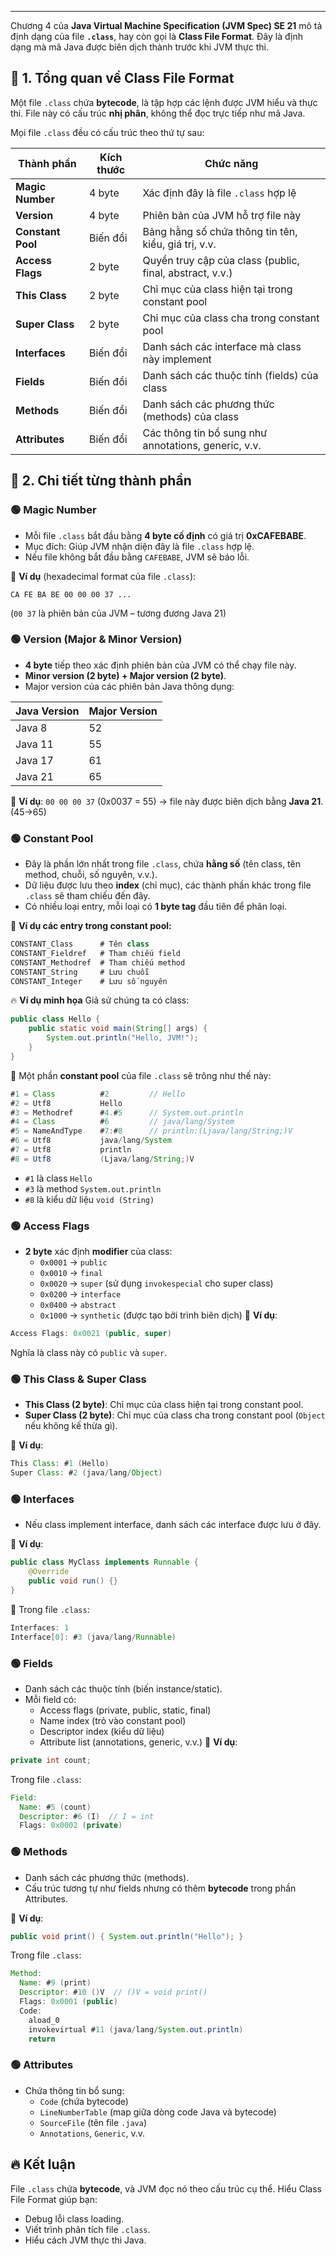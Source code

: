 
---
Chương 4 của **Java Virtual Machine Specification (JVM Spec) SE 21** mô tả định dạng của file **`.class`**, hay còn gọi là **Class File Format**. Đây là định dạng mà mã Java được biên dịch thành trước khi JVM thực thi.

## 🔹 1. Tổng quan về Class File Format

Một file `.class` chứa **bytecode**, là tập hợp các lệnh được JVM hiểu và thực thi. File này có cấu trúc **nhị phân**, không thể đọc trực tiếp như mã Java.

Mọi file `.class` đều có cấu trúc theo thứ tự sau:

| Thành phần        | Kích thước | Chức năng                                                |
| ----------------- | ---------- | -------------------------------------------------------- |
| **Magic Number**  | 4 byte     | Xác định đây là file `.class` hợp lệ                     |
| **Version**       | 4 byte     | Phiên bản của JVM hỗ trợ file này                        |
| **Constant Pool** | Biến đổi   | Bảng hằng số chứa thông tin tên, kiểu, giá trị, v.v.     |
| **Access Flags**  | 2 byte     | Quyền truy cập của class (public, final, abstract, v.v.) |
| **This Class**    | 2 byte     | Chỉ mục của class hiện tại trong constant pool           |
| **Super Class**   | 2 byte     | Chỉ mục của class cha trong constant pool                |
| **Interfaces**    | Biến đổi   | Danh sách các interface mà class này implement           |
| **Fields**        | Biến đổi   | Danh sách các thuộc tính (fields) của class              |
| **Methods**       | Biến đổi   | Danh sách các phương thức (methods) của class            |
| **Attributes**    | Biến đổi   | Các thông tin bổ sung như annotations, generic, v.v.     |
## 🔹 2. Chi tiết từng thành phần

### 🟢 **Magic Number**

- Mỗi file `.class` bắt đầu bằng **4 byte cố định** có giá trị **0xCAFEBABE**.
- Mục đích: Giúp JVM nhận diện đây là file `.class` hợp lệ.
- Nếu file không bắt đầu bằng `CAFEBABE`, JVM sẽ báo lỗi.

📌 **Ví dụ** (hexadecimal format của file `.class`):
```
CA FE BA BE 00 00 00 37 ...
```
(`00 37` là phiên bản của JVM – tương đương Java 21)
### 🟢 **Version (Major & Minor Version)**

- **4 byte** tiếp theo xác định phiên bản của JVM có thể chạy file này.
- **Minor version (2 byte) + Major version (2 byte)**.
- Major version của các phiên bản Java thông dụng:

|Java Version|Major Version|
|---|---|
|Java 8|52|
|Java 11|55|
|Java 17|61|
|Java 21|65|

📌 **Ví dụ**: `00 00 00 37` (0x0037 = 55) → file này được biên dịch bằng **Java 21**. (45->65)

### 🟢 **Constant Pool**

- Đây là phần lớn nhất trong file `.class`, chứa **hằng số** (tên class, tên method, chuỗi, số nguyên, v.v.).
- Dữ liệu được lưu theo **index** (chỉ mục), các thành phần khác trong file `.class` sẽ tham chiếu đến đây.
- Có nhiều loại entry, mỗi loại có **1 byte tag** đầu tiên để phân loại.

📌 **Ví dụ các entry trong constant pool:**
```java
CONSTANT_Class      # Tên class
CONSTANT_Fieldref   # Tham chiếu field
CONSTANT_Methodref  # Tham chiếu method
CONSTANT_String     # Lưu chuỗi
CONSTANT_Integer    # Lưu số nguyên
```
🔥 **Ví dụ minh họa** Giả sử chúng ta có class:
```java
public class Hello {
    public static void main(String[] args) {
        System.out.println("Hello, JVM!");
    }
}
```
📌 Một phần **constant pool** của file `.class` sẽ trông như thế này:
```java
#1 = Class          #2         // Hello
#2 = Utf8           Hello
#3 = Methodref      #4.#5      // System.out.println
#4 = Class          #6         // java/lang/System
#5 = NameAndType    #7:#8      // println:(Ljava/lang/String;)V
#6 = Utf8           java/lang/System
#7 = Utf8           println
#8 = Utf8           (Ljava/lang/String;)V
```
- `#1` là class `Hello`
- `#3` là method `System.out.println`
- `#8` là kiểu dữ liệu `void (String)`

### 🟢 **Access Flags**

- **2 byte** xác định **modifier** của class:
    - `0x0001` → `public`
    - `0x0010` → `final`
    - `0x0020` → `super` (sử dụng `invokespecial` cho super class)
    - `0x0200` → `interface`
    - `0x0400` → `abstract`
    - `0x1000` → `synthetic` (được tạo bởi trình biên dịch)
📌 **Ví dụ**:
```java
Access Flags: 0x0021 (public, super)
```
Nghĩa là class này có `public` và `super`.
### 🟢 **This Class & Super Class**

- **This Class (2 byte)**: Chỉ mục của class hiện tại trong constant pool.
- **Super Class (2 byte)**: Chỉ mục của class cha trong constant pool (`Object` nếu không kế thừa gì).

📌 **Ví dụ**:
```java
This Class: #1 (Hello)
Super Class: #2 (java/lang/Object)
```
### 🟢 **Interfaces**

- Nếu class implement interface, danh sách các interface được lưu ở đây.

📌 **Ví dụ**:
```java
public class MyClass implements Runnable {
    @Override
    public void run() {}
}
```
📌 Trong file `.class`:
```java
Interfaces: 1
Interface[0]: #3 (java/lang/Runnable)
```
### 🟢 **Fields**

- Danh sách các thuộc tính (biến instance/static).
- Mỗi field có:
    - Access flags (private, public, static, final)
    - Name index (trỏ vào constant pool)
    - Descriptor index (kiểu dữ liệu)
    - Attribute list (annotations, generic, v.v.)
📌 **Ví dụ**:
```java
private int count;
```
Trong file `.class`:
```java
Field:
  Name: #5 (count)
  Descriptor: #6 (I)  // I = int
  Flags: 0x0002 (private)
```
### 🟢 **Methods**

- Danh sách các phương thức (methods).
- Cấu trúc tương tự như fields nhưng có thêm **bytecode** trong phần Attributes.

📌 **Ví dụ**:
```java
public void print() { System.out.println("Hello"); }
```
Trong file `.class`:
```java
Method:
  Name: #9 (print)
  Descriptor: #10 ()V  // ()V = void print()
  Flags: 0x0001 (public)
  Code:
    aload_0
    invokevirtual #11 (java/lang/System.out.println)
    return
```
### 🟢 **Attributes**

- Chứa thông tin bổ sung:
    - `Code` (chứa bytecode)
    - `LineNumberTable` (map giữa dòng code Java và bytecode)
    - `SourceFile` (tên file `.java`)
    - `Annotations`, `Generic`, v.v.
## 🔥 Kết luận

File `.class` chứa **bytecode**, và JVM đọc nó theo cấu trúc cụ thể. Hiểu Class File Format giúp bạn:

- Debug lỗi class loading.
- Viết trình phân tích file `.class`.
- Hiểu cách JVM thực thi Java.